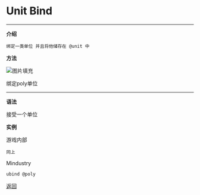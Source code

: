 # Unit Bind

---

**介绍**

    绑定一类单位 并且将他储存在 @unit 中
        
**方法**

![图片填充](/Mindustry-guide/Guide/example/unitBind.png)

绑定poly单位

---

**语法**

接受一个单位

**实例**

游戏内部
```
同上
```
Mindustry
```
ubind @poly
```

[返回](https://lanluz.github.io/Mindustry-guide/)